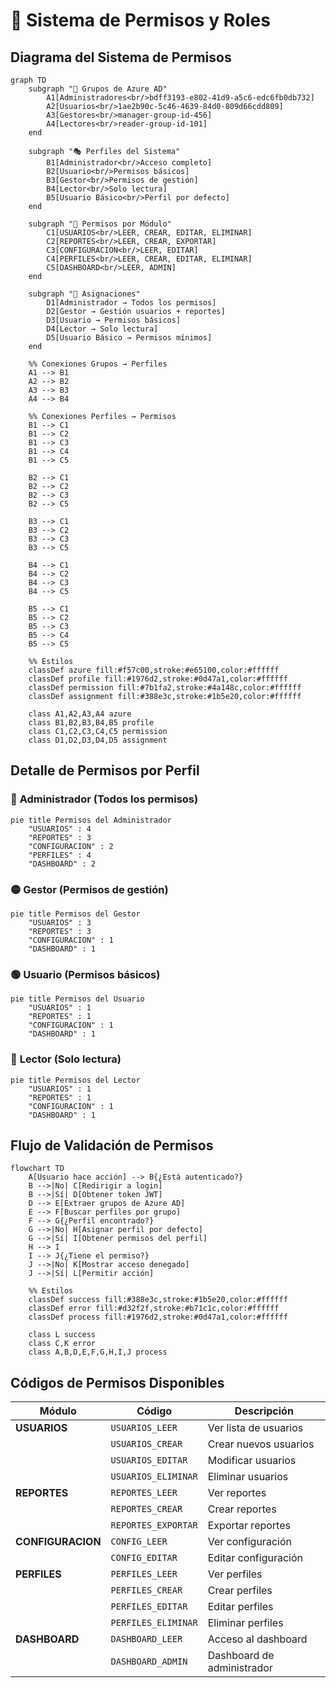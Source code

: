 # 🔐 Sistema de Permisos y Roles

## Diagrama del Sistema de Permisos

```mermaid
graph TD
    subgraph "👥 Grupos de Azure AD"
        A1[Administradores<br/>bdff3193-e802-41d9-a5c6-edc6fb0db732]
        A2[Usuarios<br/>1ae2b90c-5c46-4639-84d0-809d66cdd809]
        A3[Gestores<br/>manager-group-id-456]
        A4[Lectores<br/>reader-group-id-101]
    end

    subgraph "🎭 Perfiles del Sistema"
        B1[Administrador<br/>Acceso completo]
        B2[Usuario<br/>Permisos básicos]
        B3[Gestor<br/>Permisos de gestión]
        B4[Lector<br/>Solo lectura]
        B5[Usuario Básico<br/>Perfil por defecto]
    end

    subgraph "🔑 Permisos por Módulo"
        C1[USUARIOS<br/>LEER, CREAR, EDITAR, ELIMINAR]
        C2[REPORTES<br/>LEER, CREAR, EXPORTAR]
        C3[CONFIGURACION<br/>LEER, EDITAR]
        C4[PERFILES<br/>LEER, CREAR, EDITAR, ELIMINAR]
        C5[DASHBOARD<br/>LEER, ADMIN]
    end

    subgraph "🎯 Asignaciones"
        D1[Administrador → Todos los permisos]
        D2[Gestor → Gestión usuarios + reportes]
        D3[Usuario → Permisos básicos]
        D4[Lector → Solo lectura]
        D5[Usuario Básico → Permisos mínimos]
    end

    %% Conexiones Grupos → Perfiles
    A1 --> B1
    A2 --> B2
    A3 --> B3
    A4 --> B4

    %% Conexiones Perfiles → Permisos
    B1 --> C1
    B1 --> C2
    B1 --> C3
    B1 --> C4
    B1 --> C5

    B2 --> C1
    B2 --> C2
    B2 --> C3
    B2 --> C5

    B3 --> C1
    B3 --> C2
    B3 --> C3
    B3 --> C5

    B4 --> C1
    B4 --> C2
    B4 --> C3
    B4 --> C5

    B5 --> C1
    B5 --> C2
    B5 --> C3
    B5 --> C4
    B5 --> C5

    %% Estilos
    classDef azure fill:#f57c00,stroke:#e65100,color:#ffffff
    classDef profile fill:#1976d2,stroke:#0d47a1,color:#ffffff
    classDef permission fill:#7b1fa2,stroke:#4a148c,color:#ffffff
    classDef assignment fill:#388e3c,stroke:#1b5e20,color:#ffffff

    class A1,A2,A3,A4 azure
    class B1,B2,B3,B4,B5 profile
    class C1,C2,C3,C4,C5 permission
    class D1,D2,D3,D4,D5 assignment
```

## Detalle de Permisos por Perfil

### 🔴 **Administrador** (Todos los permisos)
```mermaid
pie title Permisos del Administrador
    "USUARIOS" : 4
    "REPORTES" : 3
    "CONFIGURACION" : 2
    "PERFILES" : 4
    "DASHBOARD" : 2
```

### 🟡 **Gestor** (Permisos de gestión)
```mermaid
pie title Permisos del Gestor
    "USUARIOS" : 3
    "REPORTES" : 3
    "CONFIGURACION" : 1
    "DASHBOARD" : 1
```

### 🟢 **Usuario** (Permisos básicos)
```mermaid
pie title Permisos del Usuario
    "USUARIOS" : 1
    "REPORTES" : 1
    "CONFIGURACION" : 1
    "DASHBOARD" : 1
```

### 🔵 **Lector** (Solo lectura)
```mermaid
pie title Permisos del Lector
    "USUARIOS" : 1
    "REPORTES" : 1
    "CONFIGURACION" : 1
    "DASHBOARD" : 1
```

## Flujo de Validación de Permisos

```mermaid
flowchart TD
    A[Usuario hace acción] --> B{¿Está autenticado?}
    B -->|No| C[Redirigir a login]
    B -->|Sí| D[Obtener token JWT]
    D --> E[Extraer grupos de Azure AD]
    E --> F[Buscar perfiles por grupo]
    F --> G{¿Perfil encontrado?}
    G -->|No| H[Asignar perfil por defecto]
    G -->|Sí| I[Obtener permisos del perfil]
    H --> I
    I --> J{¿Tiene el permiso?}
    J -->|No| K[Mostrar acceso denegado]
    J -->|Sí| L[Permitir acción]
    
    %% Estilos
    classDef success fill:#388e3c,stroke:#1b5e20,color:#ffffff
    classDef error fill:#d32f2f,stroke:#b71c1c,color:#ffffff
    classDef process fill:#1976d2,stroke:#0d47a1,color:#ffffff
    
    class L success
    class C,K error
    class A,B,D,E,F,G,H,I,J process
```

## Códigos de Permisos Disponibles

| Módulo | Código | Descripción |
|--------|--------|-------------|
| **USUARIOS** | `USUARIOS_LEER` | Ver lista de usuarios |
| | `USUARIOS_CREAR` | Crear nuevos usuarios |
| | `USUARIOS_EDITAR` | Modificar usuarios |
| | `USUARIOS_ELIMINAR` | Eliminar usuarios |
| **REPORTES** | `REPORTES_LEER` | Ver reportes |
| | `REPORTES_CREAR` | Crear reportes |
| | `REPORTES_EXPORTAR` | Exportar reportes |
| **CONFIGURACION** | `CONFIG_LEER` | Ver configuración |
| | `CONFIG_EDITAR` | Editar configuración |
| **PERFILES** | `PERFILES_LEER` | Ver perfiles |
| | `PERFILES_CREAR` | Crear perfiles |
| | `PERFILES_EDITAR` | Editar perfiles |
| | `PERFILES_ELIMINAR` | Eliminar perfiles |
| **DASHBOARD** | `DASHBOARD_LEER` | Acceso al dashboard |
| | `DASHBOARD_ADMIN` | Dashboard de administrador |
